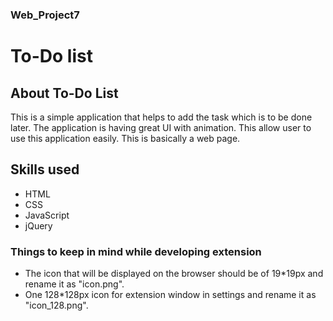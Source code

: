 ### Web_Project7
# To-Do list
## About To-Do List
This is a simple application that helps to add the task which is to be done later. The application is having great UI with animation. This allow user to use this application easily. This is basically a web page.
## Skills used
- HTML
- CSS
- JavaScript
- jQuery
### Things to keep in mind while developing extension
- The icon that will be displayed on the browser should be of 19*19px and rename it as "icon.png".
- One 128*128px icon for extension window in settings and rename it as "icon_128.png".
